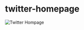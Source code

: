 # twitter-homepage
![Twitter Hompage](https://user-images.githubusercontent.com/114443699/192381785-db2b3c73-5ca0-496e-b604-b853e840bce4.png)

